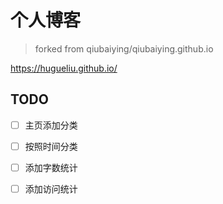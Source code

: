 # 个人博客

> forked from qiubaiying/qiubaiying.github.io

https://hugueliu.github.io/

## TODO

- [ ] 主页添加分类
- [ ] 按照时间分类
- [ ] 添加字数统计
- [ ] 添加访问统计


